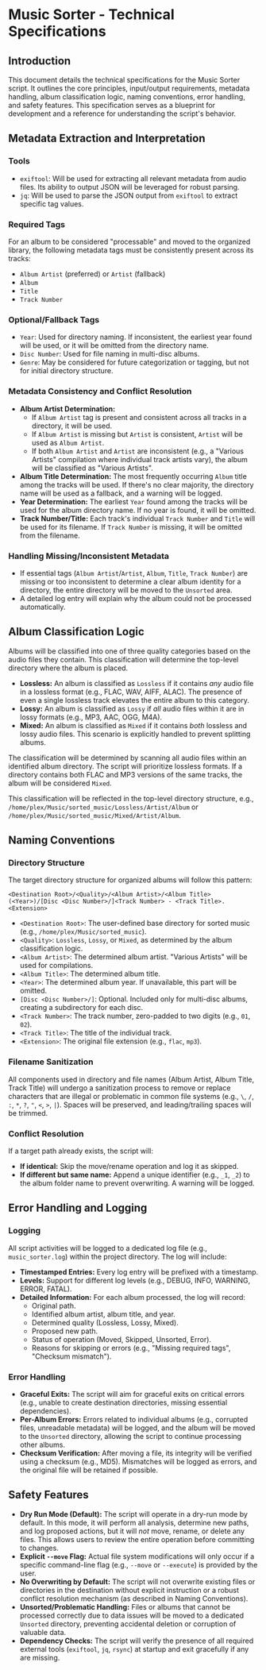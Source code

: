 # Music Sorter - Technical Specifications

## Introduction

This document details the technical specifications for the Music Sorter script. It outlines the core principles, input/output requirements, metadata handling, album classification logic, naming conventions, error handling, and safety features. This specification serves as a blueprint for development and a reference for understanding the script's behavior.

## Metadata Extraction and Interpretation

### Tools
*   `exiftool`: Will be used for extracting all relevant metadata from audio files. Its ability to output JSON will be leveraged for robust parsing.
*   `jq`: Will be used to parse the JSON output from `exiftool` to extract specific tag values.

### Required Tags
For an album to be considered "processable" and moved to the organized library, the following metadata tags must be consistently present across its tracks:
*   `Album Artist` (preferred) or `Artist` (fallback)
*   `Album`
*   `Title`
*   `Track Number`

### Optional/Fallback Tags
*   `Year`: Used for directory naming. If inconsistent, the earliest year found will be used, or it will be omitted from the directory name.
*   `Disc Number`: Used for file naming in multi-disc albums.
*   `Genre`: May be considered for future categorization or tagging, but not for initial directory structure.

### Metadata Consistency and Conflict Resolution
*   **Album Artist Determination:**
    *   If `Album Artist` tag is present and consistent across all tracks in a directory, it will be used.
    *   If `Album Artist` is missing but `Artist` is consistent, `Artist` will be used as `Album Artist`.
    *   If both `Album Artist` and `Artist` are inconsistent (e.g., a "Various Artists" compilation where individual track artists vary), the album will be classified as "Various Artists".
*   **Album Title Determination:** The most frequently occurring `Album` title among the tracks will be used. If there's no clear majority, the directory name will be used as a fallback, and a warning will be logged.
*   **Year Determination:** The earliest `Year` found among the tracks will be used for the album directory name. If no year is found, it will be omitted.
*   **Track Number/Title:** Each track's individual `Track Number` and `Title` will be used for its filename. If `Track Number` is missing, it will be omitted from the filename.

### Handling Missing/Inconsistent Metadata
*   If essential tags (`Album Artist`/`Artist`, `Album`, `Title`, `Track Number`) are missing or too inconsistent to determine a clear album identity for a directory, the entire directory will be moved to the `Unsorted` area.
*   A detailed log entry will explain why the album could not be processed automatically.

## Album Classification Logic

Albums will be classified into one of three quality categories based on the audio files they contain. This classification will determine the top-level directory where the album is placed.

*   **Lossless:** An album is classified as `Lossless` if it contains *any* audio file in a lossless format (e.g., FLAC, WAV, AIFF, ALAC). The presence of even a single lossless track elevates the entire album to this category.
*   **Lossy:** An album is classified as `Lossy` if *all* audio files within it are in lossy formats (e.g., MP3, AAC, OGG, M4A).
*   **Mixed:** An album is classified as `Mixed` if it contains *both* lossless and lossy audio files. This scenario is explicitly handled to prevent splitting albums.

The classification will be determined by scanning all audio files within an identified album directory. The script will prioritize lossless formats. If a directory contains both FLAC and MP3 versions of the same tracks, the album will be considered `Mixed`.

This classification will be reflected in the top-level directory structure, e.g., `/home/plex/Music/sorted_music/Lossless/Artist/Album` or `/home/plex/Music/sorted_music/Mixed/Artist/Album`.

## Naming Conventions

### Directory Structure

The target directory structure for organized albums will follow this pattern:

`<Destination Root>/<Quality>/<Album Artist>/<Album Title> (<Year>)/[Disc <Disc Number>/]<Track Number> - <Track Title>.<Extension>`

*   `<Destination Root>`: The user-defined base directory for sorted music (e.g., `/home/plex/Music/sorted_music`).
*   `<Quality>`: `Lossless`, `Lossy`, or `Mixed`, as determined by the album classification logic.
*   `<Album Artist>`: The determined album artist. "Various Artists" will be used for compilations.
*   `<Album Title>`: The determined album title.
*   `<Year>`: The determined album year. If unavailable, this part will be omitted.
*   `[Disc <Disc Number>/]`: Optional. Included only for multi-disc albums, creating a subdirectory for each disc.
*   `<Track Number>`: The track number, zero-padded to two digits (e.g., `01`, `02`).
*   `<Track Title>`: The title of the individual track.
*   `<Extension>`: The original file extension (e.g., `flac`, `mp3`).

### Filename Sanitization

All components used in directory and file names (Album Artist, Album Title, Track Title) will undergo a sanitization process to remove or replace characters that are illegal or problematic in common file systems (e.g., `\`, `/`, `:`, `*`, `?`, `"`, `<`, `>`, `|`). Spaces will be preserved, and leading/trailing spaces will be trimmed.

### Conflict Resolution

If a target path already exists, the script will:
*   **If identical:** Skip the move/rename operation and log it as skipped.
*   **If different but same name:** Append a unique identifier (e.g., `_1`, `_2`) to the album folder name to prevent overwriting. A warning will be logged.

## Error Handling and Logging

### Logging

All script activities will be logged to a dedicated log file (e.g., `music_sorter.log`) within the project directory. The log will include:

*   **Timestamped Entries:** Every log entry will be prefixed with a timestamp.
*   **Levels:** Support for different log levels (e.g., DEBUG, INFO, WARNING, ERROR, FATAL).
*   **Detailed Information:** For each album processed, the log will record:
    *   Original path.
    *   Identified album artist, album title, and year.
    *   Determined quality (Lossless, Lossy, Mixed).
    *   Proposed new path.
    *   Status of operation (Moved, Skipped, Unsorted, Error).
    *   Reasons for skipping or errors (e.g., "Missing required tags", "Checksum mismatch").

### Error Handling

*   **Graceful Exits:** The script will aim for graceful exits on critical errors (e.g., unable to create destination directories, missing essential dependencies).
*   **Per-Album Errors:** Errors related to individual albums (e.g., corrupted files, unreadable metadata) will be logged, and the album will be moved to the `Unsorted` directory, allowing the script to continue processing other albums.
*   **Checksum Verification:** After moving a file, its integrity will be verified using a checksum (e.g., MD5). Mismatches will be logged as errors, and the original file will be retained if possible.

## Safety Features

*   **Dry Run Mode (Default):** The script will operate in a dry-run mode by default. In this mode, it will perform all analysis, determine new paths, and log proposed actions, but it will *not* move, rename, or delete any files. This allows users to review the entire operation before committing to changes.
*   **Explicit `--move` Flag:** Actual file system modifications will only occur if a specific command-line flag (e.g., `--move` or `--execute`) is provided by the user.
*   **No Overwriting by Default:** The script will not overwrite existing files or directories in the destination without explicit instruction or a robust conflict resolution mechanism (as described in Naming Conventions).
*   **Unsorted/Problematic Handling:** Files or albums that cannot be processed correctly due to data issues will be moved to a dedicated `Unsorted` directory, preventing accidental deletion or corruption of valuable data.
*   **Dependency Checks:** The script will verify the presence of all required external tools (`exiftool`, `jq`, `rsync`) at startup and exit gracefully if any are missing.

